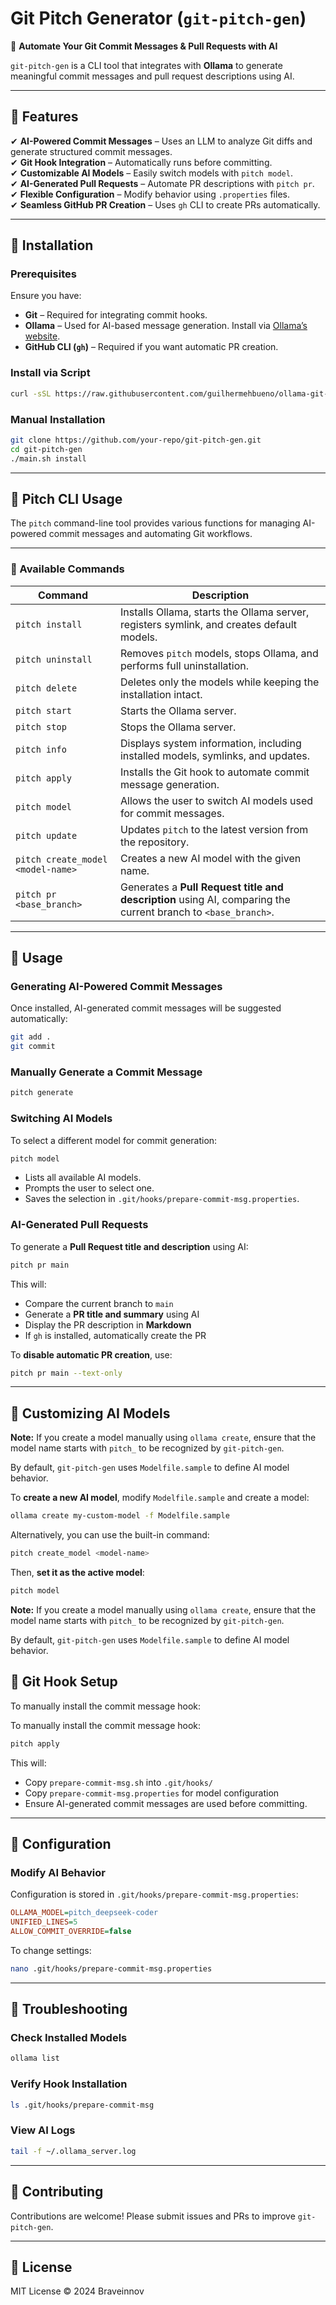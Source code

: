 # Git Pitch Generator (`git-pitch-gen`)

🚀 **Automate Your Git Commit Messages & Pull Requests with AI**

`git-pitch-gen` is a CLI tool that integrates with **Ollama** to generate meaningful commit messages and pull request descriptions using AI.

---

## **📌 Features**

✔ **AI-Powered Commit Messages** – Uses an LLM to analyze Git diffs and generate structured commit messages.\
✔ **Git Hook Integration** – Automatically runs before committing.\
✔ **Customizable AI Models** – Easily switch models with `pitch model`.\
✔ **AI-Generated Pull Requests** – Automate PR descriptions with `pitch pr`.\
✔ **Flexible Configuration** – Modify behavior using `.properties` files.\
✔ **Seamless GitHub PR Creation** – Uses `gh` CLI to create PRs automatically.

---

## **📌 Installation**

### **Prerequisites**

Ensure you have:

- **Git** – Required for integrating commit hooks.
- **Ollama** – Used for AI-based message generation. Install via [Ollama’s website](https://ollama.ai).
- **GitHub CLI (********`gh`********)** – Required if you want automatic PR creation.

### **Install via Script**

```bash
curl -sSL https://raw.githubusercontent.com/guilhermehbueno/ollama-git-pitch-gen/main/install.sh | bash
```

### **Manual Installation**

```bash
git clone https://github.com/your-repo/git-pitch-gen.git
cd git-pitch-gen
./main.sh install
```

---

## **📌 Pitch CLI Usage**

The `pitch` command-line tool provides various functions for managing AI-powered commit messages and automating Git workflows.

---

### **🚀 Available Commands**

| **Command**         | **Description** |
|--------------------|----------------|
| `pitch install`    | Installs Ollama, starts the Ollama server, registers symlink, and creates default models. |
| `pitch uninstall`  | Removes `pitch` models, stops Ollama, and performs full uninstallation. |
| `pitch delete`     | Deletes only the models while keeping the installation intact. |
| `pitch start`      | Starts the Ollama server. |
| `pitch stop`       | Stops the Ollama server. |
| `pitch info`       | Displays system information, including installed models, symlinks, and updates. |
| `pitch apply`      | Installs the Git hook to automate commit message generation. |
| `pitch model`      | Allows the user to switch AI models used for commit messages. |
| `pitch update`     | Updates `pitch` to the latest version from the repository. |
| `pitch create_model <model-name>` | Creates a new AI model with the given name. |
| `pitch pr <base_branch>` | Generates a **Pull Request title and description** using AI, comparing the current branch to `<base_branch>`. |

---

## **📌 Usage**

### **Generating AI-Powered Commit Messages**

Once installed, AI-generated commit messages will be suggested automatically:

```bash
git add .
git commit
```

### **Manually Generate a Commit Message**

```bash
pitch generate
```

### **Switching AI Models**

To select a different model for commit generation:

```bash
pitch model
```

- Lists all available AI models.
- Prompts the user to select one.
- Saves the selection in `.git/hooks/prepare-commit-msg.properties`.

### **AI-Generated Pull Requests**

To generate a **Pull Request title and description** using AI:

```bash
pitch pr main
```

This will:

- Compare the current branch to `main`
- Generate a **PR title and summary** using AI
- Display the PR description in **Markdown**
- If `gh` is installed, automatically create the PR

To **disable automatic PR creation**, use:

```bash
pitch pr main --text-only
```

---

## **📌 Customizing AI Models**

**Note:** If you create a model manually using `ollama create`, ensure that the model name starts with `pitch_` to be recognized by `git-pitch-gen`.

By default, `git-pitch-gen` uses `Modelfile.sample` to define AI model behavior.

To **create a new AI model**, modify `Modelfile.sample` and create a model:

```bash
ollama create my-custom-model -f Modelfile.sample
```

Alternatively, you can use the built-in command:

```bash
pitch create_model <model-name>
```

Then, **set it as the active model**:

```bash
pitch model
```

**Note:** If you create a model manually using `ollama create`, ensure that the model name starts with `pitch_` to be recognized by `git-pitch-gen`.

By default, `git-pitch-gen` uses `Modelfile.sample` to define AI model behavior.

## **📌 Git Hook Setup**

To manually install the commit message hook:

To manually install the commit message hook:

```bash
pitch apply
```

This will:

- Copy `prepare-commit-msg.sh` into `.git/hooks/`
- Copy `prepare-commit-msg.properties` for model configuration
- Ensure AI-generated commit messages are used before committing.

---

## **📌 Configuration**

### **Modify AI Behavior**

Configuration is stored in `.git/hooks/prepare-commit-msg.properties`:

```ini
OLLAMA_MODEL=pitch_deepseek-coder
UNIFIED_LINES=5
ALLOW_COMMIT_OVERRIDE=false
```

To change settings:

```bash
nano .git/hooks/prepare-commit-msg.properties
```

---

## **📌 Troubleshooting**

### **Check Installed Models**

```bash
ollama list
```

### **Verify Hook Installation**

```bash
ls .git/hooks/prepare-commit-msg
```

### **View AI Logs**

```bash
tail -f ~/.ollama_server.log
```

---

## **📌 Contributing**

Contributions are welcome! Please submit issues and PRs to improve `git-pitch-gen`.

---

## **📌 License**

MIT License © 2024 Braveinnov


